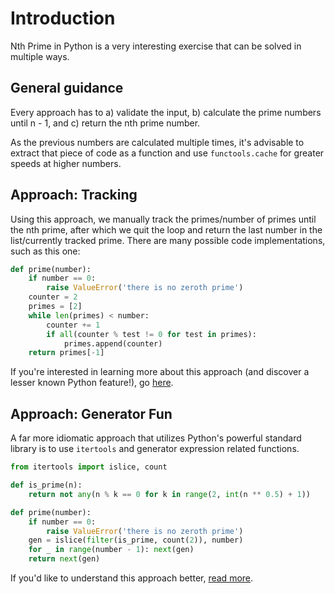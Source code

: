 # Introduction
Nth Prime in Python is a very interesting exercise that can be solved in multiple ways.

## General guidance
Every approach has to a) validate the input, b) calculate the prime numbers until n - 1, and c) return the nth prime number.

As the previous numbers are calculated multiple times, it's advisable to extract that piece of code as a function and use `functools.cache` for greater speeds at higher numbers.

## Approach: Tracking
Using this approach, we manually track the primes/number of primes until the nth prime, after which we quit the loop and return the last number in the list/currently tracked prime.
There are many possible code implementations, such as this one:
```python
def prime(number):
    if number == 0:
        raise ValueError('there is no zeroth prime')
    counter = 2
    primes = [2]
    while len(primes) < number: 
        counter += 1
        if all(counter % test != 0 for test in primes):
            primes.append(counter)
    return primes[-1]
```

If you're interested in learning more about this approach (and discover a lesser known Python feature!), go [here][approach-tracking].

## Approach: Generator Fun
A far more idiomatic approach that utilizes Python's powerful standard library is to use `itertools` and generator expression related functions.

```python
from itertools import islice, count

def is_prime(n):
    return not any(n % k == 0 for k in range(2, int(n ** 0.5) + 1))

def prime(number):
    if number == 0:
        raise ValueError('there is no zeroth prime')
    gen = islice(filter(is_prime, count(2)), number)
    for _ in range(number - 1): next(gen)
    return next(gen)
```
If you'd like to understand this approach better, [read more][approach-generator-fun].

[approach-tracking]: https://exercism.org/tracks/python/exercises/nth-prime/approaches/tracking
[approach-generator-fun]: https://exercism.org/tracks/python/exercises/nth-prime/approaches/generator-fun